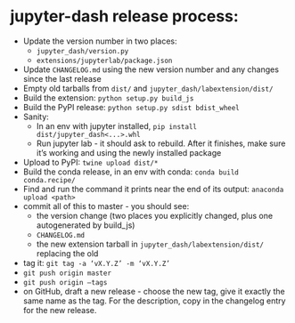 # jupyter-dash release process:

- Update the version number in two places:
  - `jupyter_dash/version.py`
  - `extensions/jupyterlab/package.json`
- Update `CHANGELOG.md` using the new version number and any changes since the last release
- Empty old tarballs from `dist/` and `jupyter_dash/labextension/dist/`
- Build the extension: `python setup.py build_js`
- Build the PyPI release: `python setup.py sdist bdist_wheel`
- Sanity:
  - In an env with jupyter installed, `pip install dist/jupyter_dash<...>.whl`
  - Run jupyter lab - it should ask to rebuild. After it finishes, make sure it’s working and using the newly installed package
- Upload to PyPI: `twine upload dist/*`
- Build the conda release, in an env with conda: `conda build conda.recipe/`
- Find and run the command it prints near the end of its output: `anaconda upload <path>`
- commit all of this to master - you should see:
  - the version change (two places you explicitly changed, plus one autogenerated by build_js)
  - `CHANGELOG.md`
  - the new extension tarball in `jupyter_dash/labextension/dist/` replacing the old
- tag it: `git tag -a ‘vX.Y.Z’ -m ‘vX.Y.Z’`
- `git push origin master`
- `git push origin —tags`
- on GitHub, draft a new release - choose the new tag, give it exactly the same name as the tag. For the description, copy in the changelog entry for the new release.
